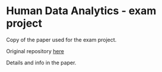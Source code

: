 # Human Data Analytics - exam project


Copy of the paper used for the exam project.

Original repository [here](https://github.com/domsoli/HDA-project)

Details and info in the paper.
